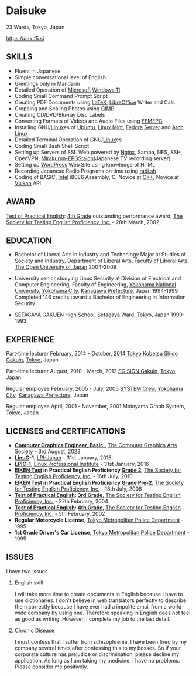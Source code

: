 # Daisuke

23 Wards, Tokyo, Japan

https://dak.f5.si

## SKILLS

* Fluent in Japanese
* Simple conversational level of English
* Greetings only in Mandarin
* Detailed Operation of [Microsoft](https://www.microsoft.com/) [Windows 11](https://www.microsoft.com/en-us/windows/)
* Coding Small Command Prompt Script
* Creating PDF Documents using [LaTeX](https://www.latex-project.org/), [LibreOffice](https://www.libreoffice.org/) Writer and Calc
* Cropping and Scaling Photos using [GIMP](https://www.gimp.org/)
* Creating CD/DVD/Blu-ray Disc Labels
* Converting Formats of Videos and Audio Files using [FFMEPG](https://ffmpeg.org/)
* Installing GNU/[Linux](https://kernel.org/)es of [Ubuntu](https://ubuntu.com/), [Linux Mint](https://linuxmint.com/), [Fedora](https://fedoraproject.org/) [Server](https://fedoraproject.org/server/) and [Arch Linux](https://archlinux.org/)
* Detailed Terminal Operation of GNU/[Linux](https://kernel.org/)es
* Coding Small Bash Shell Script
* Setting up Servers of SSL Web powered by [Nginx](https://nginx.org/), Samba, NFS, SSH, OpenVPN, [Mirakurun-EPGStaion](https://github.com/l3tnun/docker-mirakurun-epgstation)(Japanese TV recording server)
* Setting up [WordPress](https://wordpress.org/) Web Site using knowledge of HTML
* Recording Japanese Radio Programs on time using [radi.sh](https://github.com/uru2/radish)
* Coding of BASIC, [Intel](https://www.intel.com/) i8086 Assembly, C, Novice at [C++](https://isocpp.org/), Novice at [Vulkan](https://www.vulkan.org/) API

## AWARD

[Test of Practical English](https://www.eiken.or.jp/eiken/en/eiken-tests/): [4th Grade](https://www.eiken.or.jp/eiken/en/grades/grade_4/) outstanding performance award, [The Society for Testing English Proficiency, Inc.](https://www.eiken.or.jp/eiken/en/association/) - 28th March, 2002

## EDUCATION

* Bachelor of Liberal Arts in Industry and Technology Major at Studies of Society and Industry, Department of Liberal Arts, [Faculty of Liberal Arts](https://www.ouj.ac.jp/en/faculty/liberalarts/), [The Open University of Japan](https://www.ouj.ac.jp/en/) 2004-2009

* University senior studying Linux Security at Division of Electrical and Computer Engineering, Faculty of Engineering, [Yokohama National University](https://www.ynu.ac.jp/english/), [Yokohama City](https://www.city.yokohama.lg.jp/lang/residents/en/), [Kanagawa Prefecture](https://www.pref.kanagawa.jp/translate.html?p=/index.html), Japan 1994-1999 Completed 146 credits toward a Bachelor of Engineering in Information Security

* [SETAGAYA GAKUEN High School](https://www.setagayagakuen.ac.jp/), [Setagaya Ward](https://honyaku.j-server.com/LUCSETAGAY/ns/tl.cgi/https://www.city.setagaya.lg.jp/index.html?SLANG=ja&TLANG=en&XMODE=0&XCHARSET=utf-8&XJSID=0), [Tokyo](https://www.metro.tokyo.lg.jp/english/index.html), Japan 1990-1993

## EXPERIENCE

Part-time lecturer February, 2014 - October, 2014
[Tokyo Kobetsu Shido Gakuin](https://www.kobetsu.co.jp/), [Tokyo](https://www.metro.tokyo.lg.jp/english/index.html), Japan

Part-time lecturer August, 2010 - March, 2012
[SG SION Gakuin](http://www1.ttcn.ne.jp/~shiongakuin/), [Tokyo](https://www.metro.tokyo.lg.jp/english/index.html), Japan

Regular employee February, 2005 - July, 2005
[SYSTEM Crew](http://syscrew.co.jp/), [Yokohama City](https://www.city.yokohama.lg.jp/lang/residents/en/), [Kanagawa Prefecture](https://www.pref.kanagawa.jp/translate.html?p=/index.html), Japan

Regular employee April, 2001 - November, 2001
Motoyama Graph System, [Tokyo](https://www.metro.tokyo.lg.jp/english/index.html), Japan

## LICENSES and CERTIFICATIONS

* **[Computer Graphics Engineer, Basic.](https://www.cgarts.or.jp/v1/kentei/about/cg_engineer/third.html)**, [The Computer Graphics Arts Society](https://www.cgarts.or.jp/eng-about) - 3rd August, 2023
* **[LinuC](https://linuc.org/en/)-1**, [LPI-Japan](https://lpi.or.jp/en/) - 31st January, 2016
* **[LPIC-1](https://www.lpi.org/our-certifications/lpic-1-overview/)**, [Linux Professional Institute](https://www.lpi.org/) - 31st January, 2016
* **[EIKEN Test](https://www.eiken.or.jp/eiken/en/eiken-tests/) in Practical English Proficiency [Grade 2](https://www.eiken.or.jp/eiken/en/grades/grade_2/)**, [The Society for Testing English Proficiency, Inc.](https://www.eiken.or.jp/eiken/en/association/) - 16th July, 2010
* **[EIKEN Test](https://www.eiken.or.jp/eiken/en/eiken-tests/) in Practical English Proficiency [Grade Pre-2](https://www.eiken.or.jp/eiken/en/grades/grade_p2/)**, [The Society for Testing English Proficiency, Inc.](https://www.eiken.or.jp/eiken/en/association/) - 18th July, 2008
* **[Test of Practical English](https://www.eiken.or.jp/eiken/en/eiken-tests/): [3rd Grade](https://www.eiken.or.jp/eiken/en/grades/grade_3/)**, [The Society for Testing English Proficiency, Inc.](https://www.eiken.or.jp/eiken/en/association/) - 27th February, 2004
* **[Test of Practical English](https://www.eiken.or.jp/eiken/en/eiken-tests/): [4th Grade](https://www.eiken.or.jp/eiken/en/grades/grade_4/)**, [The Society for Testing English Proficiency, Inc.](https://www.eiken.or.jp/eiken/en/association/) - 5th February, 2002
* **Regular Motorcycle License**, [Tokyo Metropolitan Police Department](https://www.keishicho.metro.tokyo.lg.jp/multilingual/english/index.html) - 1995
* **1st Grade Driver's Car License**, [Tokyo Metropolitan Police Department](https://www.keishicho.metro.tokyo.lg.jp/multilingual/english/index.html) - 1995

## ISSUES

   I have two issues.

1. English skill

   I will take more time to create documents in English because I have to use dictionaries. I don't believe in web translators perfectly to describe them correctly because I have ever had a impolite email from a world-wide company by using one. Therefore speaking in English does not feel as good as writing. However, I complete my job to the last detail.

2. Chronic Disease

   I must confess that I suffer from schizophrenia. I have been fired by my company several times after confessing this to my bosses. So if your corporate culture has prejudice or discrimination, please decline my application. As long as I am taking my medicine, I have no problems. Please consider me positively.
